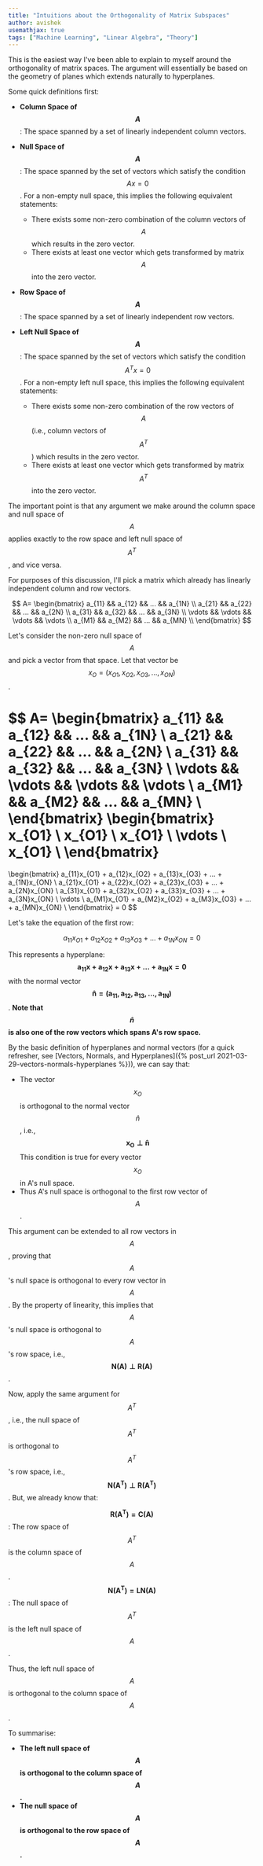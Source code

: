 ```yaml
---
title: "Intuitions about the Orthogonality of Matrix Subspaces"
author: avishek
usemathjax: true
tags: ["Machine Learning", "Linear Algebra", "Theory"]
---
```


This is the easiest way I've been able to explain to myself around the orthogonality of matrix spaces. The argument will essentially be based on the geometry of planes which extends naturally to hyperplanes.

Some quick definitions first:

- **Column Space of $$A$$**: The space spanned by a set of linearly independent column vectors.
- **Null Space of $$A$$**: The space spanned by the set of vectors which satisfy the condition $$Ax=0$$. For a non-empty null space, this implies the following equivalent statements:
    - There exists some non-zero combination of the column vectors of $$A$$ which results in the zero vector.
    - There exists at least one vector which gets transformed by matrix $$A$$ into the zero vector.

- **Row Space of $$A$$**: The space spanned by a set of linearly independent row vectors.
- **Left Null Space of $$A$$**: The space spanned by the set of vectors which satisfy the condition $$A^Tx=0$$. For a non-empty left null space, this implies the following equivalent statements:
    - There exists some non-zero combination of the row vectors of $$A$$ (i.e., column vectors of $$A^T$$) which results in the zero vector.
    - There exists at least one vector which gets transformed by matrix $$A^T$$ into the zero vector.

The important point is that any argument we make around the column space and null space of $$A$$ applies exactly to the row space and left null space of $$A^T$$, and vice versa.

For purposes of this discussion, I'll pick a matrix which already has linearly independent column and row vectors.

$$
A=
\begin{bmatrix}
a_{11} && a_{12} && ... && a_{1N} \\
a_{21} && a_{22} && ... && a_{2N} \\
a_{31} && a_{32} && ... && a_{3N} \\
\vdots && \vdots && \vdots && \vdots \\
a_{M1} && a_{M2} && ... && a_{MN} \\
\end{bmatrix}
$$

Let's consider the non-zero null space of $$A$$ and pick a vector from that space. Let that vector be $$x_O=(x_{O1}, x_{O2}, x_{O3}, ..., x_{ON})$$.

$$
A=
\begin{bmatrix}
a_{11} && a_{12} && ... && a_{1N} \\
a_{21} && a_{22} && ... && a_{2N} \\
a_{31} && a_{32} && ... && a_{3N} \\
\vdots && \vdots && \vdots && \vdots \\
a_{M1} && a_{M2} && ... && a_{MN} \\
\end{bmatrix}
\begin{bmatrix}
x_{O1} \\
x_{O1} \\
x_{O1} \\
\vdots \\
x_{O1} \\
\end{bmatrix}
=
\begin{bmatrix}
a_{11}x_{O1} + a_{12}x_{O2} + a_{13}x_{O3} + ... + a_{1N}x_{ON} \\
a_{21}x_{O1} + a_{22}x_{O2} + a_{23}x_{O3} + ... + a_{2N}x_{ON} \\
a_{31}x_{O1} + a_{32}x_{O2} + a_{33}x_{O3} + ... + a_{3N}x_{ON} \\
\vdots \\
a_{M1}x_{O1} + a_{M2}x_{O2} + a_{M3}x_{O3} + ... + a_{MN}x_{ON} \\
\end{bmatrix}
= 0
$$

Let's take the equation of the first row:

$$a_{11}x_{O1} + a_{12}x_{O2} + a_{13}x_{O3} + ... + a_{1N}x_{ON}=0$$

This represents a hyperplane:
$$\mathbf{a_{11}x + a_{12}x + a_{13}x + ... + a_{1N}x=0}$$ with the normal vector $$\mathbf{\hat{n}=(a_{11}, a_{12}, a_{13}, ..., a_{1N})}$$. **Note that $$\hat{n}$$ is also one of the row vectors which spans A's row space.**

By the basic definition of hyperplanes and normal vectors (for a quick refresher, see [Vectors, Normals, and Hyperplanes]({% post_url 2021-03-29-vectors-normals-hyperplanes %})), we can say that:

- The vector $$x_O$$ is orthogonal to the normal vector $$\hat{n}$$, i.e., $$\mathbf{x_O\perp \hat{n}}$$ This condition is true for every vector $$x_O$$ in A's null space. 
- Thus A's null space is orthogonal to the first row vector of $$A$$.

This argument can be extended to all row vectors in $$A$$, proving that $$A$$'s null space is orthogonal to every row vector in $$A$$. By the property of linearity, this implies that $$A$$'s null space is orthogonal to $$A$$'s row space, i.e., $$\mathbf{N(A)\perp R(A)}$$.

Now, apply the same argument for $$A^T$$, i.e., the null space of $$A^T$$ is orthogonal to $$A^T$$'s row space, i.e., $$\mathbf{N(A^T)\perp R(A^T)}$$. But, we already know that:

$$\mathbf{R(A^T)=C(A)}$$: The row space of $$A^T$$ is the column space of $$A$$.
$$\mathbf{N(A^T)=LN(A)}$$: The null space of $$A^T$$ is the left null space of $$A$$.

Thus, the left null space of $$A$$ is orthogonal to the column space of $$A$$.

To summarise:
- **The left null space of $$A$$ is orthogonal to the column space of $$A$$.**
- **The null space of $$A$$ is orthogonal to the row space of $$A$$.**

